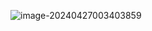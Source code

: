 ![image-20240427003403859](../../../../AppData/Roaming/Typora/typora-user-images/image-20240427003403859.png)
